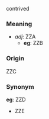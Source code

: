 contrived
### Meaning
+ _adj_: ZZA
	+ __eg__: ZZB

### Origin

ZZC

### Synonym

__eg__: ZZD

+ ZZE


